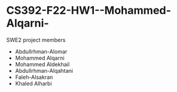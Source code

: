 # CS392-F22-HW1--Mohammed-Alqarni-
SWE2 project members

 - Abdullrhman-Alomar
 - Mohammed Alqarni
 - Mohammed Aldekhail
 - Abdullrhman-Alqahtani
 - Faleh-Alsakran
 - Khaled Alharbi
